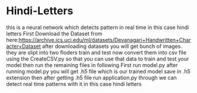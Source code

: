 # Hindi-Letters
this is a neural network which detects pattern in real time in this case hindi letters 
First Download the Dataset from here:https://archive.ics.uci.edu/ml/datasets/Devanagari+Handwritten+Character+Dataset
after downloading datasets you will get bunch of images. they are slipt into two floders train and test
now convert them into csv file using the CreateCSV.py so that you can use that data to train and test your model
then run the remaining files in following
First run model.py after running model.py you will get .h5 file which is our trained model save in .h5 extension
then after getting .h5 file run application.py through we can detect real time patterns with it in this case hindi letters
